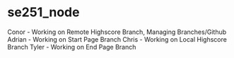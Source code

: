 # se251_node

Conor - Working on Remote Highscore Branch, Managing Branches/Github
Adrian - Working on Start Page Branch
Chris - Working on Local Highscore Branch
Tyler - Working on End Page Branch